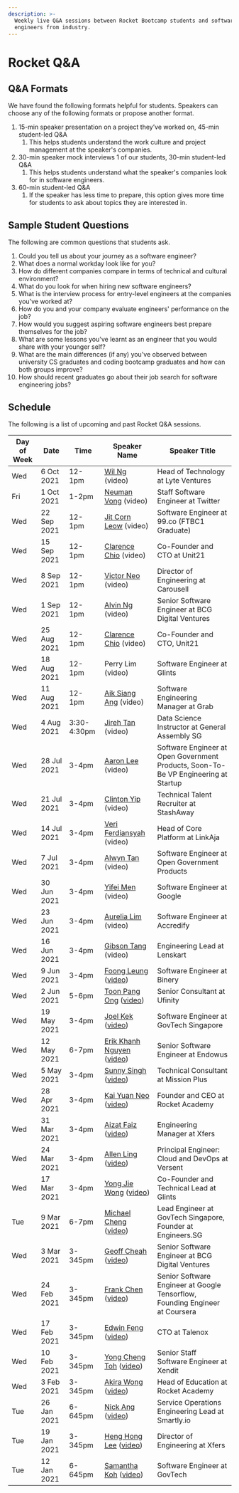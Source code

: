 ```yaml
---
description: >-
  Weekly live Q&A sessions between Rocket Bootcamp students and software
  engineers from industry.
---
```


# Rocket Q\&A

## Q\&A Formats

We have found the following formats helpful for students. Speakers can choose any of the following formats or propose another format.

1. 15-min speaker presentation on a project they’ve worked on, 45-min student-led Q\&A
   1. This helps students understand the work culture and project management at the speaker's companies.
2. 30-min speaker mock interviews 1 of our students, 30-min student-led Q\&A
   1. This helps students understand what the speaker's companies look for in software engineers.
3. 60-min student-led Q\&A
   1. If the speaker has less time to prepare, this option gives more time for students to ask about topics they are interested in.

## Sample Student Questions

The following are common questions that students ask.

1. Could you tell us about your journey as a software engineer?
2. What does a normal workday look like for you?
3. How do different companies compare in terms of technical and cultural environment?
4. What do you look for when hiring new software engineers?
5. What is the interview process for entry-level engineers at the companies you've worked at?
6. How do you and your company evaluate engineers' performance on the job?
7. How would you suggest aspiring software engineers best prepare themselves for the job?
8. What are some lessons you've learnt as an engineer that you would share with your younger self?
9. What are the main differences (if any) you've observed between university CS graduates and coding bootcamp graduates and how can both groups improve?
10. How should recent graduates go about their job search for software engineering jobs?

## Schedule

The following is a list of upcoming and past Rocket Q\&A sessions.

| Day of Week | Date        | Time        | Speaker Name                                                                                                             | Speaker Title                                                                       |
| ----------- | ----------- | ----------- | ------------------------------------------------------------------------------------------------------------------------ | ----------------------------------------------------------------------------------- |
| Wed         | 6 Oct 2021  | 12-1pm      | [Wil Ng](https://www.linkedin.com/in/wil-ng-8a804135/) (video)                                                           | Head of Technology at Lyte Ventures                                                 |
| Fri         | 1 Oct 2021  | 1-2pm       | [Neuman Vong](https://www.linkedin.com/in/neumanvong/) (video)                                                           | Staff Software Engineer at Twitter                                                  |
| Wed         | 22 Sep 2021 | 12-1pm      | [Jit Corn Leow](https://www.linkedin.com/in/leow-jit-corn-2b7a44a8/) (video)                                             | Software Engineer at 99.co (FTBC1 Graduate)                                         |
| Wed         | 15 Sep 2021 | 12-1pm      | [Clarence Chio](https://www.linkedin.com/in/cchio/) (video)                                                              | Co-Founder and CTO at Unit21                                                        |
| Wed         | 8 Sep 2021  | 12-1pm      | [Victor Neo](https://www.linkedin.com/in/victor-neo-5886186/) (video)                                                    | Director of Engineering at Carousell                                                |
| Wed         | 1 Sep 2021  | 12-1pm      | [Alvin Ng](https://www.linkedin.com/in/alvinncx/) (video)                                                                | Senior Software Engineer at BCG Digital Ventures                                    |
| Wed         | 25 Aug 2021 | 12-1pm      | [Clarence Chio](https://www.linkedin.com/in/cchio/) (video)                                                              | Co-Founder and CTO, Unit21                                                          |
| Wed         | 18 Aug 2021 | 12-1pm      | Perry Lim (video)                                                                                                        | Software Engineer at Glints                                                         |
| Wed         | 11 Aug 2021 | 12-1pm      | [Aik Siang Ang](https://www.linkedin.com/in/aiksiang/) (video)                                                           | Software Engineering Manager at Grab                                                |
| Wed         | 4 Aug 2021  | 3:30-4:30pm | [Jireh Tan](https://www.linkedin.com/in/jirehtan/) (video)                                                               | Data Science Instructor at General Assembly SG                                      |
| Wed         | 28 Jul 2021 | 3-4pm       | [Aaron Lee](https://www.linkedin.com/in/aaronstevensonlee/) (video)                                                      | Software Engineer at Open Government Products, Soon-To-Be VP Engineering at Startup |
| Wed         | 21 Jul 2021 | 3-4pm       | [Clinton Yip](https://www.linkedin.com/in/clintonyipys/) (video)                                                         | Technical Talent Recruiter at StashAway                                             |
| Wed         | 14 Jul 2021 | 3-4pm       | [Veri Ferdiansyah](https://www.linkedin.com/in/vferdiansyah/) (video)                                                    | Head of Core Platform at LinkAja                                                    |
| Wed         | 7 Jul 2021  | 3-4pm       | [Alwyn Tan](https://www.linkedin.com/in/alwynt/) (video)                                                                 | Software Engineer at Open Government Products                                       |
| Wed         | 30 Jun 2021 | 3-4pm       | [Yifei Men](https://www.linkedin.com/in/yifeimen/) (video)                                                               | Software Engineer at Google                                                         |
| Wed         | 23 Jun 2021 | 3-4pm       | [Aurelia Lim](https://www.linkedin.com/in/aurelia-l-824078140/) (video)                                                  | Software Engineer at Accredify                                                      |
| Wed         | 16 Jun 2021 | 3-4pm       | [Gibson Tang](https://www.linkedin.com/in/gibsontang/) (video)                                                           | Engineering Lead at Lenskart                                                        |
| Wed         | 9 Jun 2021  | 3-4pm       | [Foong Leung](https://www.linkedin.com/in/foong-leung-76171758/) ([video](https://youtu.be/2f04w4jl-Wo))                 | Software Engineer at Binery                                                         |
| Wed         | 2 Jun 2021  | 5-6pm       | [Toon Pang Ong](https://www.linkedin.com/in/ongtoonpang/) ([video](https://youtu.be/xuuS0lihvu0))                        | Senior Consultant at Ufinity                                                        |
| Wed         | 19 May 2021 | 3-4pm       | [Joel Kek](https://www.linkedin.com/in/joelkek/) ([video](https://youtu.be/ZsRKa7dL43s))                                 | Software Engineer at GovTech Singapore                                              |
| Wed         | 12 May 2021 | 6-7pm       | [Erik Khanh Nguyen](https://www.linkedin.com/in/erikng/) ([video](https://youtu.be/pnzdMhZgGss))                         | Senior Software Engineer at Endowus                                                 |
| Wed         | 5 May 2021  | 3-4pm       | [Sunny Singh](https://www.linkedin.com/in/sstrgh/) ([video](https://youtu.be/4lG8ZO1rGxk))                               | Technical Consultant at Mission Plus                                                |
| Wed         | 28 Apr 2021 | 3-4pm       | [Kai Yuan Neo](https://www.linkedin.com/in/kaiyuanneo/) ([video](https://youtu.be/4KverPB\_TV8))                         | Founder and CEO at Rocket Academy                                                   |
| Wed         | 31 Mar 2021 | 3-4pm       | [Aizat Faiz](https://www.linkedin.com/in/aizatto/) ([video](https://youtu.be/Mdho34airS0))                               | Engineering Manager at Xfers                                                        |
| Wed         | 24 Mar 2021 | 3-4pm       | [Allen Ling](https://www.linkedin.com/in/allen-ling-57110590/) ([video](https://youtu.be/8xhFRpgnm6k))                   | Principal Engineer: Cloud and DevOps at Versent                                     |
| Wed         | 17 Mar 2021 | 3-4pm       | [Yong Jie Wong](https://www.linkedin.com/in/wongyongjie/) ([video](https://youtu.be/Mq8cZtXf7ls))                        | Co-Founder and Technical Lead at Glints                                             |
| Tue         | 9 Mar 2021  | 6-7pm       | [Michael Cheng](https://www.linkedin.com/in/miccheng/) ([video](https://youtu.be/qd-mCIEmIX8))                           | Lead Engineer at GovTech Singapore, Founder at Engineers.SG                         |
| Wed         | 3 Mar 2021  | 3-345pm     | [Geoff Cheah](https://www.linkedin.com/in/geoffreycheah/) ([video](https://youtu.be/b1rONDnGLw0))                        | Senior Software Engineer at BCG Digital Ventures                                    |
| Wed         | 24 Feb 2021 | 3-345pm     | [Frank Chen](https://www.linkedin.com/in/frankchn/) ([video](https://youtu.be/1qv4bifHSK8))                              | Senior Software Engineer at Google Tensorflow, Founding Engineer at Coursera        |
| Wed         | 17 Feb 2021 | 3-345pm     | [Edwin Feng](https://www.linkedin.com/in/edwin-feng-56742a27/) ([video](https://youtu.be/diCmAEJCdOc))                   | CTO at Talenox                                                                      |
| Wed         | 10 Feb 2021 | 3-345pm     | [Yong Cheng Toh](https://www.linkedin.com/in/yong-cheng-sebastian-toh-1361642b/) ([video](https://youtu.be/FVIQcT2sNjg)) | Senior Staff Software Engineer at Xendit                                            |
| Wed         | 3 Feb 2021  | 3-345pm     | [Akira Wong](https://www.linkedin.com/in/awongh/) ([video](https://youtu.be/9S\_Znw73BTg))                               | Head of Education at Rocket Academy                                                 |
| Tue         | 26 Jan 2021 | 6-645pm     | [Nick Ang](https://www.linkedin.com/in/nickangtc/) ([video](https://youtu.be/fnYhQFSpQv0))                               | Service Operations Engineering Lead at Smartly.io                                   |
| Tue         | 19 Jan 2021 | 3-345pm     | [Heng Hong Lee](https://www.linkedin.com/in/henghonglee/) ([video](https://youtu.be/mf1NQ\_eFGlk))                       | Director of Engineering at Xfers                                                    |
| Tue         | 12 Jan 2021 | 6-645pm     | [Samantha Koh](https://www.linkedin.com/in/samkohlq/) ([video](https://youtu.be/BTIHu6qjmH0))                            | Software Engineer at GovTech                                                        |

##
